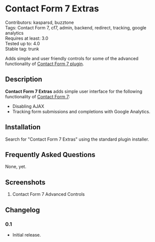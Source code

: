 # Contact Form 7 Extras

Contributors: kasparsd, buzztone   
Tags: Contact Form 7, cf7, admin, backend, redirect, tracking, google analytics    
Requires at least: 3.0   
Tested up to: 4.0   
Stable tag: trunk

Adds simple and user friendly controls for some of the advanced functionality of [Contact Form 7 plugin](http://wordpress.org/plugins/contact-form-7/).

## Description

**Contact Form 7 Extras** adds simple user interface for the following functionality of [Contact Form 7](http://wordpress.org/plugins/contact-form-7/):

- Disabling AJAX
- Tracking form submissions and completions with Google Analytics.


## Installation

Search for "Contact Form 7 Extras" using the standard plugin installer.


## Frequently Asked Questions

None, yet.


## Screenshots

1. Contact Form 7 Advanced Controls


## Changelog

### 0.1

* Initial release.